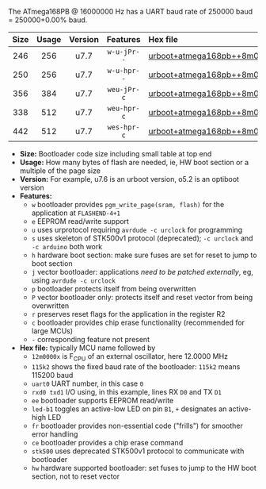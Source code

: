 The ATmega168PB @ 16000000 Hz has a UART baud rate of 250000 baud = 250000+0.00% baud.

|Size|Usage|Version|Features|Hex file|
|:-:|:-:|:-:|:-:|:--|
|246|256|u7.7|`w-u-jPr--`|[urboot+atmega168pb++8m0000x++125k0_uart0_rxd0_txd1_led+b5.hex](https://raw.githubusercontent.com/stefanrueger/urboot.hex/main/cores/minicore/atmega168pb/external_oscillator/fcpu++8m0000_Hz/br++125k0_bps/urboot+atmega168pb++8m0000x++125k0_uart0_rxd0_txd1_led+b5.hex)|
|250|256|u7.7|`w-u-hpr--`|[urboot+atmega168pb++8m0000x++125k0_uart0_rxd0_txd1_led+b5_fr_hw.hex](https://raw.githubusercontent.com/stefanrueger/urboot.hex/main/cores/minicore/atmega168pb/external_oscillator/fcpu++8m0000_Hz/br++125k0_bps/urboot+atmega168pb++8m0000x++125k0_uart0_rxd0_txd1_led+b5_fr_hw.hex)|
|356|384|u7.7|`weu-jPr-c`|[urboot+atmega168pb++8m0000x++125k0_uart0_rxd0_txd1_ee_led+b5_fr_ce.hex](https://raw.githubusercontent.com/stefanrueger/urboot.hex/main/cores/minicore/atmega168pb/external_oscillator/fcpu++8m0000_Hz/br++125k0_bps/urboot+atmega168pb++8m0000x++125k0_uart0_rxd0_txd1_ee_led+b5_fr_ce.hex)|
|338|512|u7.7|`weu-hpr-c`|[urboot+atmega168pb++8m0000x++125k0_uart0_rxd0_txd1_ee_led+b5_fr_ce_hw.hex](https://raw.githubusercontent.com/stefanrueger/urboot.hex/main/cores/minicore/atmega168pb/external_oscillator/fcpu++8m0000_Hz/br++125k0_bps/urboot+atmega168pb++8m0000x++125k0_uart0_rxd0_txd1_ee_led+b5_fr_ce_hw.hex)|
|442|512|u7.7|`wes-hpr-c`|[urboot+atmega168pb++8m0000x++125k0_uart0_rxd0_txd1_ee_led+b5_fr_ce_stk500_hw.hex](https://raw.githubusercontent.com/stefanrueger/urboot.hex/main/cores/minicore/atmega168pb/external_oscillator/fcpu++8m0000_Hz/br++125k0_bps/urboot+atmega168pb++8m0000x++125k0_uart0_rxd0_txd1_ee_led+b5_fr_ce_stk500_hw.hex)|

- **Size:** Bootloader code size including small table at top end
- **Usage:** How many bytes of flash are needed, ie, HW boot section or a multiple of the page size
- **Version:** For example, u7.6 is an urboot version, o5.2 is an optiboot version
- **Features:**
  + `w` bootloader provides `pgm_write_page(sram, flash)` for the application at `FLASHEND-4+1`
  + `e` EEPROM read/write support
  + `u` uses urprotocol requiring `avrdude -c urclock` for programming
  + `s` uses skeleton of STK500v1 protocol (deprecated); `-c urclock` and `-c arduino` both work
  + `h` hardware boot section: make sure fuses are set for reset to jump to boot section
  + `j` vector bootloader: applications *need to be patched externally*, eg, using `avrdude -c urclock`
  + `p` bootloader protects itself from being overwritten
  + `P` vector bootloader only: protects itself and reset vector from being overwritten
  + `r` preserves reset flags for the application in the register R2
  + `c` bootloader provides chip erase functionality (recommended for large MCUs)
  + `-` corresponding feature not present
- **Hex file:** typically MCU name followed by
  + `12m0000x` is F<sub>CPU</sub> of an external oscillator, here 12.0000 MHz
  + `115k2` shows the fixed baud rate of the bootloader: `115k2` means 115200 baud
  + `uart0` UART number, in this case `0`
  + `rxd0 txd1` I/O using, in this example, lines RX `D0` and TX `D1`
  + `ee` bootloader supports EEPROM read/write
  + `led-b1` toggles an active-low LED on pin `B1`, `+` designates an active-high LED
  + `fr` bootloader provides non-essential code ("frills") for smoother error handling
  + `ce` bootloader provides a chip erase command
  + `stk500` uses deprecated STK500v1 protocol to communicate with bootloader
  + `hw` hardware supported bootloader: set fuses to jump to the HW boot section, not to reset vector
